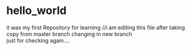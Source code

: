 # hello_world
it was my first Repository for learning
//i am editing this file after taking copy from master branch changing in new branch  
just for checking again....
